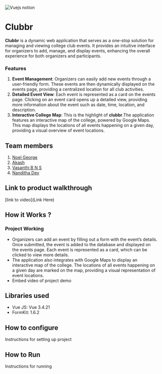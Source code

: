 

![Vuejs notion](https://github.com/TH-Activities/saturday-hack-night-template/assets/117498997/b879ba9f-2057-431b-99db-e86a0010b1ea)




# Clubbr
**Clubbr** is a dynamic web application that serves as a one-stop solution for managing and viewing college club events.  It provides an intuitive interface for organizers to add, manage, and display events, enhancing the overall experience for both organizers and participants.
### Features
  1. **Event Management**: Organizers can easily add new events through a user-friendly form. These events are then dynamically displayed on the events page, providing a centralized location for all club activities.
  2. **Detailed Event View**: Each event is represented as a card on the events page. Clicking on an event card opens up a detailed view, providing more information about the event such as date, time, location, and description.
  3. **Interactive College Map**: This is the highlight of **clubbr**.The application features an interactive map of the college, powered by Google Maps. This map displays the locations of all events happening on a given day, providing a visual overview of event locations.

## Team members
1. [Noel George](https://github.com/noelg-cj)
2. [Akash](https://github.com/awesomeakash47)
3. [Vasanthi B N S](https://github.com/VB-123)
4. [Nanditha Dev](https://github.com/NandithaDev)

## Link to product walkthrough
[link to video](Link Here)
## How it Works ?
### Project Working
  - Organizers can add an event by filling out a form with the event’s details. Once submitted, the event is added to the database and displayed on the events page. Each event is represented as a card, which can be clicked to view more details.
  - The application also integrates with Google Maps to display an interactive map of the college. The locations of all events happening on a given day are marked on the map, providing a visual representation of event locations.   
 - Embed video of project demo

## Libraries used
  - Vue JS: Vue 3.4.21
  - FormKit: 1.6.2

## How to configure
Instructions for setting up project
## How to Run
Instructions for running
